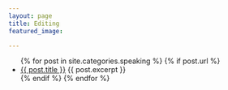 ```yaml
---
layout: page
title: Editing
featured_image: 

---
```



<ul>
  {% for post in site.categories.speaking %}
    {% if post.url %}
        <li><a href="{{ post.url }}">{{ post.title }}</a>
         {{ post.excerpt }}
        </li>
    {% endif %}
  {% endfor %}
</ul>